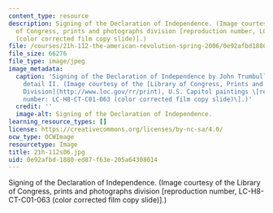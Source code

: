 ```yaml
---
content_type: resource
description: Signing of the Declaration of Independence. (Image courtesy of the Library
  of Congress, prints and photographs division [reproduction number, LC-H8-CT-C01-063
  (color corrected film copy slide)].)
file: /courses/21h-112-the-american-revolution-spring-2006/0e92afbd1880ed87f63e205a64308014_21h-112s06.jpg
file_size: 66276
file_type: image/jpeg
image_metadata:
  caption: 'Signing of the Declaration of Independence by John Trumbull in U.S. Capitol,
    detail II. (Image courtesy of the [Library of Congress, Prints and Photographs
    Division](http://www.loc.gov/rr/print), U.S. Capitol paintings \[reproduction
    number: LC-H8-CT-C01-063 (color corrected film copy slide)\].)'
  credit: ''
  image-alt: Signing of the Declaration of Independence.
learning_resource_types: []
license: https://creativecommons.org/licenses/by-nc-sa/4.0/
ocw_type: OCWImage
resourcetype: Image
title: 21h-112s06.jpg
uid: 0e92afbd-1880-ed87-f63e-205a64308014
---
```

Signing of the Declaration of Independence. (Image courtesy of the Library of Congress, prints and photographs division [reproduction number, LC-H8-CT-C01-063 (color corrected film copy slide)].)